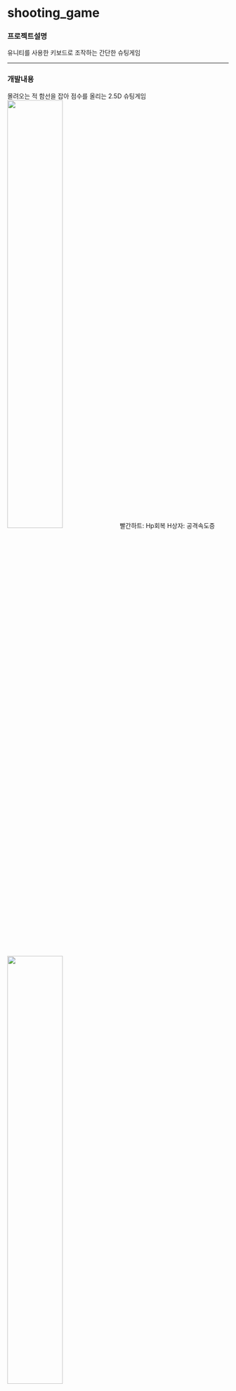 # shooting_game

### 프로젝트설명
유니티를 사용한 키보드로 조작하는 간단한 슈팅게임

***

### 개발내용

몰려오는 적 함선을 잡아 점수를 올리는 2.5D 슈팅게임
<img src = "https://user-images.githubusercontent.com/84118571/209466130-a103bd3e-8cfc-4f06-9daf-6734b6443599.png" width="50%" height="50%">
빨간하트: Hp회복
H상자: 공격속도증
<img src = "https://user-images.githubusercontent.com/84118571/209466177-a9ded433-e9d3-442b-8c7d-b8c351783475.png" width="50%" height="50%">
<img src = "https://user-images.githubusercontent.com/84118571/209466194-2bd8785f-7416-4d7f-b608-32b672e23bbc.png" width="50%" height="50%">
게임오버시 스페이스로 재시작가능  

***

### 조작법

방향키: 함선조작  
스페이스: 공격  

***

### 개발환경

툴: 유니티  
언어: C#  

***

### 담당역할 및 성과
게임 개발 및 스크립트 작성
